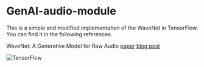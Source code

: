 # GenAI-audio-module

This is a simple and modified implementation of the WaveNet in TensorFlow. You can find it in the following references. 

WaveNet: A Generative Model for Raw Audio  [paper](https://arxiv.org/abs/1609.03499) [blog post](https://deepmind.google/discover/blog/wavenet-a-generative-model-for-raw-audio/)


![TensorFlow](https://img.shields.io/badge/TensorFlow-orange?logo=tensorflow&logoColor=white)
